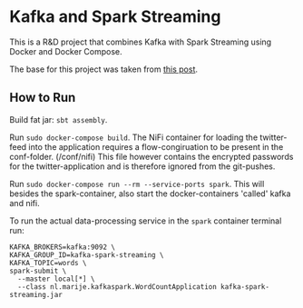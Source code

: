Kafka and Spark Streaming 
=============================================

This is a R&D project that combines Kafka with Spark Streaming using Docker and Docker Compose.

The base for this project was taken from [this post](http://blog.antlypls.com/blog/2017/10/15/using-spark-sql-and-spark-streaming-together/).

How to Run
----------

Build fat jar: `sbt assembly`.

Run `sudo docker-compose build`.
The NiFi container for loading the twitter-feed into the application requires a flow-congiruation to be present in the conf-folder. (/conf/nifi) This file however contains the encrypted passwords for the twitter-application and is therefore ignored from the git-pushes.

Run `sudo docker-compose run --rm --service-ports spark`.
This will besides the spark-container, also start the docker-containers 'called' kafka and nifi.


To run the actual data-processing service in the `spark` container terminal run:

```
KAFKA_BROKERS=kafka:9092 \
KAFKA_GROUP_ID=kafka-spark-streaming \
KAFKA_TOPIC=words \
spark-submit \
  --master local[*] \
  --class nl.marije.kafkaspark.WordCountApplication kafka-spark-streaming.jar
```